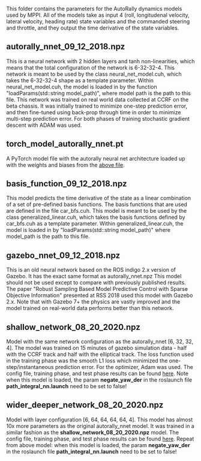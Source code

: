 This folder contains the parameters for the AutoRally dynamics models used by MPPI. All of the models take as input 4 (roll, longitudenal velocity, lateral velocity, heading rate) state variables and 
the commanded steering and throttle, and they output the time derivative of the state variables.

## autorally_nnet_09_12_2018.npz 
This is a neural network with 2 hidden layers and tanh non-linearities, which means that the total configuration of the network is 6-32-32-4. This network is meant to be used by the class neural_net_model.cuh, which takes the 6-32-32-4 shape as a template parameter. Within neural_net_model.cuh, the model is loaded in by the function "loadParams(std::string model_path)", where model path is the path to this file. This network was trained on real world data collected at CCRF on the beta chassis. It was initially
trained to minimize one-step prediction error, and then fine-tuned using back-prop through time in order to minimize multi-step prediction error. For both phases of training stochastic gradient descent with ADAM was used.

## torch_model_autorally_nnet.pt
A PyTorch model file with the autorally neural net architecture loaded up with the weights and biases from the [above file](https://github.com/rdesc/autorally/blob/rdesc-melodic-devel/autorally_control/src/path_integral/params/models/README.md#autorally_nnet_09_12_2018npz).

## basis_function_09_12_2018.npz 
This model predicts the time derivative of the state as a linear combination of a set of pre-defined basis functions. The basis functions that are used are defined 
in the file car_bfs.cuh. This model is meant to be used by the class generalized_linear.cuh, which takes the basis functions defined by car_bfs.cuh as a template parameter. Within
generalized_linear.cuh, the model is loaded in by "loadParams(std::string model_path)" where model_path is the path to this file.

## gazebo_nnet_09_12_2018.npz 
This is an old neural network based on the ROS indigo 2.x version of Gazebo. It has the exact same format as autorally_nnet.npz This model should not be used except to compare with previously published results. The paper "Robust Sampling Based Model Predictive Control with Sparse Objective Information" presented at RSS 2018 used this model with Gazebo 2.x. Note that with Gazebo 7+ the physics are vastly improved and the model trained on real-world data performs better than this network.

## shallow_network_08_20_2020.npz
Model with the same network configuration as the autorally_nnet [6, 32, 32, 4]. The model was trained on 15 minutes of gazebo simulation data - half with the CCRF track and half with the elliptical track. The loss function used in the training phase was the smooth L1 loss which minimized the one-step/instantaneous prediction error. For the optimizer, Adam was used. The config file, training phase, and test phase results can be found [here](https://drive.google.com/drive/folders/1hbtPQ1O59ivdsUteQ0UlFi5hmFwQWuua?usp=sharing). Note when this model is loaded, the param **negate_yaw_der** in the roslaunch file **path_integral_nn.launch** need to be set to false! 

## wider_deeper_network_08_20_2020.npz
Model with layer configuration [6, 64, 64, 64, 64, 4]. This model has almost 10x more parameters as the original autorally_nnet model. It was trained in a similar fashion as the **shallow_network_08_20_2020.npz** model. The config file, training phase, and test phase results can be found [here](https://drive.google.com/drive/folders/18PA78Jj99LIdoK5mv4ri0zZks-MxAGIF?usp=sharing). Repeat from above model: when this model is loaded, the param **negate_yaw_der** in the roslaunch file **path_integral_nn.launch** need to be set to false! 
